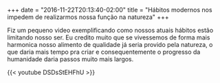 +++
date = "2016-11-22T20:13:40-02:00"
title = "Hábitos modernos nos impedem de realizarmos nossa função na natureza"
+++

Fiz um pequeno video exemplificando como nossos atuais hábitos estão limitando nosso ser. Eu credito muito que se vivessemos de forma mais harmonica nosso alimento de qualidade já seria provido pela natureza, o que daria mais tempo pra criar e consequentemente o progresso da humanidade daria passos muito mais largos.

{{< youtube DSDsStEHFhU >}}
